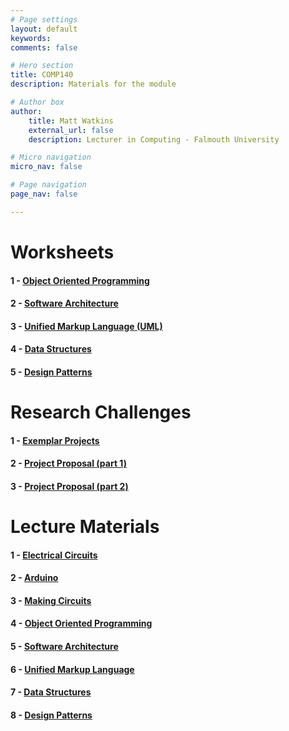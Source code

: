 ```yaml
---
# Page settings
layout: default
keywords:
comments: false

# Hero section
title: COMP140
description: Materials for the module

# Author box
author:
    title: Matt Watkins
    external_url: false
    description: Lecturer in Computing - Falmouth University

# Micro navigation
micro_nav: false

# Page navigation
page_nav: false

---
```


# Worksheets

#### 1 - [Object Oriented Programming](../oop-ws "OOP")
#### 2 - [Software Architecture](../software-architecture-ws "Software Architecture")
#### 3 - [Unified Markup Language (UML)](../uml-ws "UML")
#### 4 - [Data Structures](../data-ws "Data Structures") 
#### 5 - [Design Patterns](../patterns-ws "Design Patterns")  

# Research Challenges

#### 1 - [Exemplar Projects](../exemplar-research "Exemplar Projects")
#### 2 - [Project Proposal (part 1)](../project-proposal-part-1 "Project Proposal Part 1")
#### 3 - [Project Proposal (part 2)](../project-proposal-part-2 "Project Proposal Part 2")

# Lecture Materials

#### 1 - [Electrical Circuits](../electrical-circuits-lm "Electrical Circuits Lecture Materials")
#### 2 - [Arduino](../arduino-lm "Arduino Lecture Materials")
#### 3 - [Making Circuits](../making-circuits-lm "Making Circuits Lecture Materials")
#### 4 - [Object Oriented Programming](../oop-lm "OOP Lecture Materials")
#### 5 - [Software Architecture](../software-architecture-lm "Software Architecture Lecture Materials")
#### 6 - [Unified Markup Language](../uml-lm "UML Lecture Materials")
#### 7 - [Data Structures](../data-structures-lm "Data Structures Lecture Materials")
#### 8 - [Design Patterns](../design-patterns-lm "Design Patterns Lecture Materials")
    
<!--stackedit_data:
eyJoaXN0b3J5IjpbLTM1MDIzODc2NCwtMjI0MDcwNTUxLC0xNT
AwOTUzMDc4LC0yMDY5NzAxNDI5LC02OTU3MTg4MzksLTg4MzQ5
NzcyMV19
-->